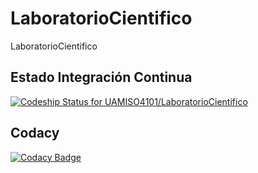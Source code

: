 # LaboratorioCientifico
LaboratorioCientifico

## Estado Integración Continua
[ ![Codeship Status for UAMISO4101/LaboratorioCientifico](https://app.codeship.com/projects/03a7f800-086b-0135-5cb7-0eeb550ff5e5/status?branch=master)](https://app.codeship.com/projects/214363)

## Codacy
[![Codacy Badge](https://api.codacy.com/project/badge/Grade/52499fe98e3d4e7488a128366676ddae)](https://www.codacy.com/app/yedgar/LaboratorioCientifico?utm_source=github.com&amp;utm_medium=referral&amp;utm_content=UAMISO4101/LaboratorioCientifico&amp;utm_campaign=Badge_Grade)